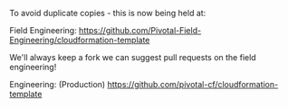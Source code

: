 To avoid duplicate copies - this is now being held at:

Field Engineering:
https://github.com/Pivotal-Field-Engineering/cloudformation-template

We'll always keep a fork we can suggest pull requests on the field engineering!

Engineering: (Production)
https://github.com/pivotal-cf/cloudformation-template
